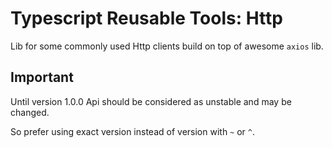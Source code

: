 # Typescript Reusable Tools: Http

Lib for some commonly used Http clients build on top of awesome `axios` lib.

## Important

Until version 1.0.0 Api should be considered as unstable and may be changed.

So prefer using exact version instead of version with `~` or `^`.
